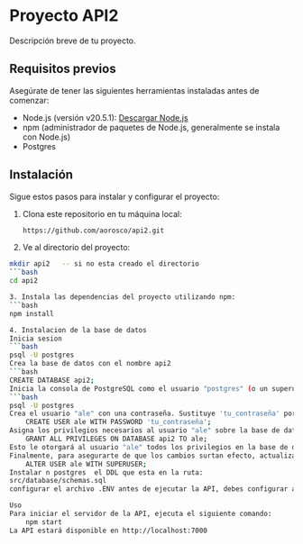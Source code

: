 
# Proyecto API2

Descripción breve de tu proyecto.

## Requisitos previos

Asegúrate de tener las siguientes herramientas instaladas antes de comenzar:

- Node.js (versión v20.5.1): [Descargar Node.js](https://nodejs.org/)
- npm (administrador de paquetes de Node.js, generalmente se instala con Node.js)
- Postgres

## Instalación

Sigue estos pasos para instalar y configurar el proyecto:

1. Clona este repositorio en tu máquina local:

   ```bash
   https://github.com/aorosco/api2.git

2. Ve al directorio del proyecto:

```bash
mkdir api2   -- si no esta creado el directorio
```bash
cd api2

3. Instala las dependencias del proyecto utilizando npm:
```bash
npm install

4. Instalacion de la base de datos
Inicia sesion
```bash
psql -U postgres
Crea la base de datos con el nombre api2
```bash
CREATE DATABASE api2;
Inicia la consola de PostgreSQL como el usuario "postgres" (o un superusuario que tenga permisos de administración). Puedes hacerlo ejecutando:
```bash
psql -U postgres
Crea el usuario "ale" con una contraseña. Sustituye 'tu_contraseña' por la contraseña que deseas asignar al usuario:
    CREATE USER ale WITH PASSWORD 'tu_contraseña';
Asigna los privilegios necesarios al usuario "ale" sobre la base de datos "api2". Por ejemplo, para darle acceso total a la base de datos, puedes ejecutar:
    GRANT ALL PRIVILEGES ON DATABASE api2 TO ale;
Esto le otorgará al usuario "ale" todos los privilegios en la base de datos "api2".
Finalmente, para asegurarte de que los cambios surtan efecto, actualiza los privilegios:
    ALTER USER ale WITH SUPERUSER;
Instalar n postgres  el DDL que esta en la ruta:
src/database/schemas.sql
configurar el archivo .ENV antes de ejecutar la API, debes configurar algunas variables de entorno y ajustar la configuración según sea necesario.

Uso
Para iniciar el servidor de la API, ejecuta el siguiente comando:
    npm start
La API estará disponible en http://localhost:7000
